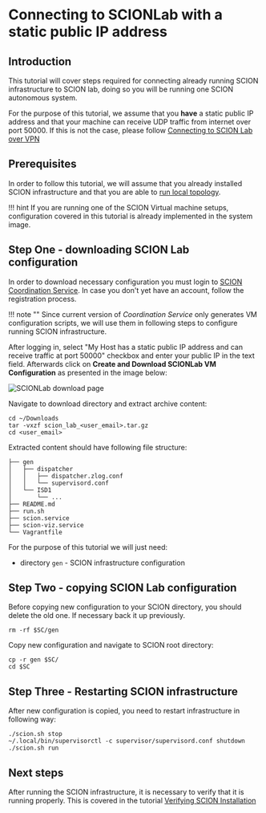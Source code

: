 # Connecting to SCIONLab with a static public IP address

## Introduction

This tutorial will cover steps required for connecting already running SCION infrastructure to SCION lab, doing so you will be running one SCION autonomous system. 

For the purpose of this tutorial, we assume that you **have** a static public IP address and that your machine can receive UDP traffic from internet over port 50000. If this is not the case, please follow [Connecting to SCION Lab over VPN](/general_scion_configuration/vpn_setup)

## Prerequisites

In order to follow this tutorial, we will assume that you already installed SCION infrastructure and that you are able to [run local topology](/general_scion_configuration/local_top).

!!! hint
    If you are running one of the SCION Virtual machine setups, configuration covered in this tutorial is already implemented in the system image. 

## Step One - downloading SCION Lab configuration

In order to download necessary configuration you must login to [SCION Coordination Service](https://coord.scionproto.net/#/login). In case you don't yet have an account, follow the registration process.

!!! note ""
    Since current version of *Coordination Service* only generates VM configuration scripts, we will use them in following steps to configure running SCION infrastructure.

After logging in, select "My Host has a static public IP address and can receive traffic at port 50000" checkbox and enter your public IP in the text field. Afterwards click on **Create and Download SCIONLab VM Configuration** as presented in the image below:

![SCIONLab download page](/images/scionlab_download_vm_static_ip_setup.png)

Navigate to download directory and extract archive content:

```shell
cd ~/Downloads
tar -vxzf scion_lab_<user_email>.tar.gz
cd <user_email>
```

Extracted content should have following file structure:

```
├── gen
│   ├── dispatcher
│   │   ├── dispatcher.zlog.conf
│   │   └── supervisord.conf
│   └── ISD1
│       └── ...
├── README.md
├── run.sh
├── scion.service
├── scion-viz.service
└── Vagrantfile

```

For the purpose of this tutorial we will just need:

- directory `gen` - SCION infrastructure configuration

## Step Two - copying SCION Lab configuration

Before copying new configuration to your SCION directory, you should delete the old one. If necessary back it up previously.

```shell
rm -rf $SC/gen
```

Copy new configuration and navigate to SCION root directory:

```shell
cp -r gen $SC/
cd $SC
```

## Step Three - Restarting SCION infrastructure

After new configuration is copied, you need to restart infrastructure in following way:

```shell
./scion.sh stop
~/.local/bin/supervisorctl -c supervisor/supervisord.conf shutdown
./scion.sh run
```

## Next steps

After running the SCION infrastructure, it is necessary to verify that it is running properly. This is covered in the tutorial [Verifying SCION Installation](/general_scion_configuration/verifying_scion_installation/)
